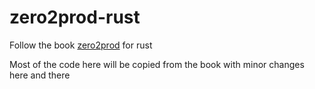 # zero2prod-rust

Follow the book [zero2prod](https://www.zero2prod.com/index.html) for rust

Most of the code here will be copied from the book with minor changes here and there
